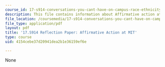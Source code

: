 ```yaml
---
course_id: 17-s914-conversations-you-cant-have-on-campus-race-ethnicity-gender-and-identity-spring-2012
description: This file contains information about Affirmative action at MIT.
file_location: /coursemedia/17-s914-conversations-you-cant-have-on-campus-race-ethnicity-gender-and-identity-spring-2012/4154cebe37d20941dea2b1e36159ef6e_MIT17_S914S12_aa1.pdf
file_type: application/pdf
layout: pdf
title: '17.S914 Reflection Paper: Affirmative Action at MIT'
type: course
uid: 4154cebe37d20941dea2b1e36159ef6e

---
```

None